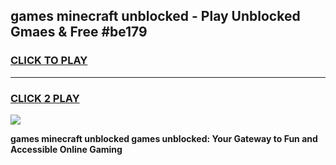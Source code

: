 
## games minecraft unblocked - Play Unblocked Gmaes & Free #be179
<h3>
<a href="https://news.freeplayer.one?title=games_minecraft_unblocked&ref=03M">CLICK TO PLAY</a></h3>
<hr>

<h3>
<a href="https://news.freeplayer.one?title=games_minecraft_unblocked&ref=03M">CLICK 2 PLAY</a>
  
</h3>

<a href="https://news.freeplayer.one?title=games_minecraft_unblocked&ref=03M"><img src="https://clearcache.store/games.png"></a>


**games minecraft unblocked games unblocked: Your Gateway to Fun and Accessible Online Gaming**
